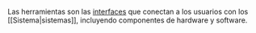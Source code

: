 Las herramientas son las [interfaces](Interfaz.md) que conectan a los usuarios con los [[Sistema|sistemas]], incluyendo componentes de hardware y software.